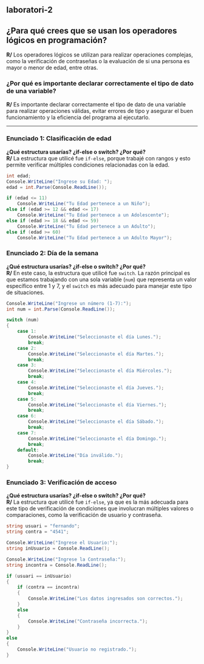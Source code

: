 ## laboratori-2
## ¿Para qué crees que se usan los operadores lógicos en programación?
**R/** Los operadores lógicos se utilizan para realizar operaciones complejas, como la verificación de contraseñas o la evaluación de si una persona es mayor o menor de edad, entre otras.

### ¿Por qué es importante declarar correctamente el tipo de dato de una variable?
**R/** Es importante declarar correctamente el tipo de dato de una variable para realizar operaciones válidas, evitar errores de tipo y asegurar el buen funcionamiento y la eficiencia del programa al ejecutarlo.

---

### Enunciado 1: Clasificación de edad

**¿Qué estructura usarías? ¿if-else o switch? ¿Por qué?**  
**R/** La estructura que utilicé fue `if-else`, porque trabajé con rangos y esto permite verificar múltiples condiciones relacionadas con la edad.

```csharp
int edad;
Console.WriteLine("Ingrese su Edad: ");
edad = int.Parse(Console.ReadLine());

if (edad <= 11)
    Console.WriteLine("Tu Edad pertenece a un Niño");
else if (edad >= 12 && edad <= 17)
    Console.WriteLine("Tu Edad pertenece a un Adolescente");
else if (edad >= 18 && edad <= 59)
    Console.WriteLine("Tu Edad pertenece a un Adulto");
else if (edad >= 60)
    Console.WriteLine("Tu Edad pertenece a un Adulto Mayor");

```

### Enunciado 2: Día de la semana

**¿Qué estructura usarías? ¿if-else o switch? ¿Por qué?**  
**R/** En este caso, la estructura que utilicé fue `switch`. La razón principal es que estamos trabajando con una sola variable (`num`) que representa un valor específico entre 1 y 7, y el `switch` es más adecuado para manejar este tipo de situaciones.

```csharp
Console.WriteLine("Ingrese un número (1-7):");
int num = int.Parse(Console.ReadLine());

switch (num)
{
    case 1:
        Console.WriteLine("Seleccionaste el día Lunes.");
        break;
    case 2:
        Console.WriteLine("Seleccionaste el día Martes.");
        break;
    case 3:
        Console.WriteLine("Seleccionaste el día Miércoles.");
        break;
    case 4:
        Console.WriteLine("Seleccionaste el día Jueves.");
        break;
    case 5:
        Console.WriteLine("Seleccionaste el día Viernes.");
        break;
    case 6:
        Console.WriteLine("Seleccionaste el día Sábado.");
        break;
    case 7:
        Console.WriteLine("Seleccionaste el día Domingo.");
        break;
    default:
        Console.WriteLine("Día inválido.");
        break;
}

```

### Enunciado 3: Verificación de acceso

**¿Qué estructura usarías? ¿if-else o switch? ¿Por qué?**  
**R/** La estructura que utilicé fue `if-else`, ya que es la más adecuada para este tipo de verificación de condiciones que involucran múltiples valores o comparaciones, como la verificación de usuario y contraseña.

```csharp
string usuari = "fernando";
string contra = "4541";

Console.WriteLine("Ingrese el Usuario:");
string inUsuario = Console.ReadLine();

Console.WriteLine("Ingrese la Contraseña:");
string incontra = Console.ReadLine();  

if (usuari == inUsuario)
{
    if (contra == incontra)
    {
        Console.WriteLine("Los datos ingresados son correctos.");
    }
    else
    {
        Console.WriteLine("Contraseña incorrecta.");
    }
}
else
{
    Console.WriteLine("Usuario no registrado.");
}
```
 
